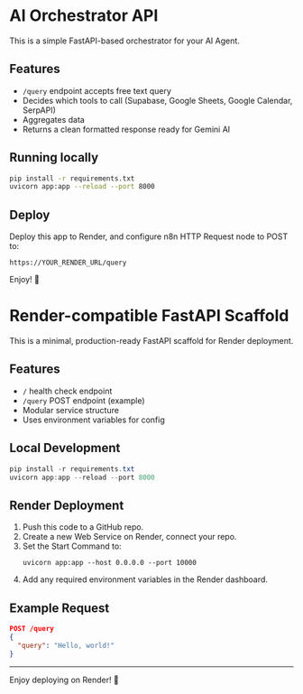 # AI Orchestrator API

This is a simple FastAPI-based orchestrator for your AI Agent.

## Features

- `/query` endpoint accepts free text query
- Decides which tools to call (Supabase, Google Sheets, Google Calendar, SerpAPI)
- Aggregates data
- Returns a clean formatted response ready for Gemini AI

## Running locally

```bash
pip install -r requirements.txt
uvicorn app:app --reload --port 8000
```

## Deploy

Deploy this app to Render, and configure n8n HTTP Request node to POST to:

```
https://YOUR_RENDER_URL/query
```

Enjoy! 🚀

# Render-compatible FastAPI Scaffold

This is a minimal, production-ready FastAPI scaffold for Render deployment.

## Features
- `/` health check endpoint
- `/query` POST endpoint (example)
- Modular service structure
- Uses environment variables for config

## Local Development

```powershell
pip install -r requirements.txt
uvicorn app:app --reload --port 8000
```

## Render Deployment
1. Push this code to a GitHub repo.
2. Create a new Web Service on Render, connect your repo.
3. Set the Start Command to:
   ```
   uvicorn app:app --host 0.0.0.0 --port 10000
   ```
4. Add any required environment variables in the Render dashboard.

## Example Request
```json
POST /query
{
  "query": "Hello, world!"
}
```

---

Enjoy deploying on Render! 🚀
